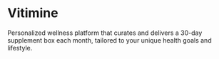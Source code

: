 # Vitimine
Personalized wellness platform that curates and delivers a 30-day supplement box each month, tailored to your unique health goals and lifestyle.
